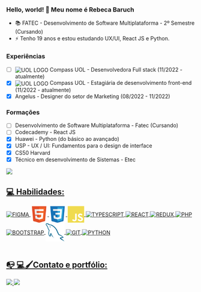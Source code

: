 ### Hello, world! 👋 Meu nome é Rebeca Baruch

- :books: FATEC - Desenvolvimento de Software Multiplataforma - 2º Semestre (Cursando)
- ⚡ Tenho 19 anos e estou estudando UX/UI, React JS e Python.<br>


### Experiências
- [ ] <img align="center" alt="UOL LOGO" height="33" src="https://logospng.org/download/uol/logo-uol-icon-1024.png"> Compass UOL - Desenvolvedora Full stack (11/2022 - atualmente)
- [x] <img align="center" alt="UOL LOGO" height="33" src="https://logospng.org/download/uol/logo-uol-icon-1024.png"> Compass UOL - Estagiária de desenvolvimento front-end (11/2022 - atualmente)
- [x] Angelus - Designer do setor de Marketing (08/2022 - 11/2022) <br>
  
### Formações
- [ ] Desenvolvimento de Software Multiplataforma - Fatec (Cursando)
- [ ] Codecademy - React JS
- [x] Huawei - Python (do básico ao avançado)
- [x] USP - UX / UI: Fundamentos para o design de interface
- [x] CS50 Harvard
- [x] Técnico em desenvolvimento de Sistemas - Etec

 <div align="left">
  <a href="https://github.com/RebecaBaruch">
  <img height="170em" src="https://github-readme-stats.vercel.app/api/top-langs/?username=RebecaBaruch&layout=compact&langs_count=7&theme=shades-of-purple"/>
</div>
<div align="left">  

  ## :computer: Habilidades:

<div style="display: inline_block">
  <img align="center" alt="FIGMA" height="50"src="https://cdn.jsdelivr.net/gh/devicons/devicon/icons/figma/figma-original.svg"/>
  <img align="center" alt="HTML" height="45" src="https://raw.githubusercontent.com/devicons/devicon/master/icons/html5/html5-original.svg">
  <img align="center" alt="CSS" height="45" src="https://raw.githubusercontent.com/devicons/devicon/master/icons/css3/css3-original.svg">
  <img align="center" alt="JS" height="45" src="https://raw.githubusercontent.com/devicons/devicon/master/icons/javascript/javascript-plain.svg"> 
  <img align="center" alt="TYPESCRIPT" height="50" src="https://cdn.jsdelivr.net/gh/devicons/devicon/icons/typescript/typescript-original.svg" />
  <img align="center" alt="REACT" height="50" src="https://cdn.jsdelivr.net/gh/devicons/devicon/icons/react/react-original.svg" />
  <img align="center" alt="REDUX" height="50" src="https://cdn.jsdelivr.net/gh/devicons/devicon/icons/redux/redux-original.svg" />        
  <img align ="center" alt="PHP" height="60" src="https://cdn.jsdelivr.net/gh/devicons/devicon/icons/php/php-plain.svg" />    
  <img align="center" alt="BOOTSTRAP" height="60" src="https://cdn.jsdelivr.net/gh/devicons/devicon/icons/bootstrap/bootstrap-original.svg" />
  <img align="center" alt="MYSQL" height="50" src="https://raw.githubusercontent.com/devicons/devicon/master/icons/mysql/mysql-plain.svg">
  <img align="center" alt="GIT" height="50" src="https://cdn.jsdelivr.net/gh/devicons/devicon/icons/git/git-original.svg"/>       
  <img align="center" alt="PYTHON" height="50" src="https://upload.wikimedia.org/wikipedia/commons/thumb/c/c3/Python-logo-notext.svg/1869px-Python-logo-notext.svg.png" />                 
  
</div>
<br>

##  :mailbox_with_no_mail: 💻🖌️Contato e portfólio:
<div>
   <a href="https://br.linkedin.com/in/rebeca-baruch" target="_blank">
     <img src="https://img.shields.io/badge/LinkedIn-0077B5?style=for-the-badge&logo=linkedin&logoColor=white" >
   </a>
  <a href="https://br.linkedin.com/in/rebeca-baruch" target="_blank">
    <img src="https://img.shields.io/badge/-Behance-blue?style=for-the-badge&logo=behance&logoColor=white">
  </a>
</div>

<!-- ![Snake animation](https://github.com/RebecaBaruch/RebecaBaruch/blob/output/github-contribution-grid-snake.svg)
  -->
<!--
**RebecaBaruch/RebecaBaruch** is a ✨ _special_ ✨ repository because its `README.md` (this file) appears on your GitHub profile.

Here are some ideas to get you started:

- 🔭 I’m currently working on ...
- 🌱 I’m currently learning ...
- 👯 I’m looking to collaborate on ...
- 🤔 I’m looking for help with ...
- 💬 Ask me about ...
- 📫 How to reach me: ...
- 😄 Pronouns: ...
- ⚡ Fun fact: ...
-->
